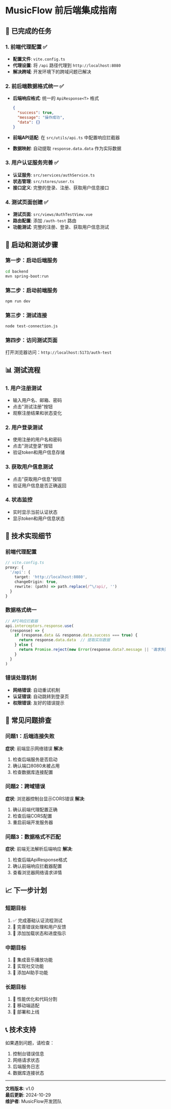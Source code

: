 # MusicFlow 前后端集成指南

## 🎯 已完成的任务

### 1. 前端代理配置 ✅
- **配置文件**: `vite.config.ts`
- **代理设置**: 将 `/api` 路径代理到 `http://localhost:8080`
- **解决跨域**: 开发环境下的跨域问题已解决

### 2. 前后端数据格式统一 ✅
- **后端响应格式**: 统一的 `ApiResponse<T>` 格式
  ```json
  {
    "success": true,
    "message": "操作成功",
    "data": {}
  }
  ```

- **前端API适配**: 在 `src/utils/api.ts` 中配置响应拦截器
- **数据映射**: 自动提取 `response.data.data` 作为实际数据

### 3. 用户认证服务完善 ✅
- **认证服务**: `src/services/authService.ts`
- **状态管理**: `src/stores/user.ts`
- **接口定义**: 完整的登录、注册、获取用户信息接口

### 4. 测试页面创建 ✅
- **测试页面**: `src/views/AuthTestView.vue`
- **路由配置**: 添加 `/auth-test` 路由
- **功能测试**: 完整的注册、登录、获取用户信息测试

## 🚀 启动和测试步骤

### 第一步：启动后端服务
```bash
cd backend
mvn spring-boot:run
```

### 第二步：启动前端服务
```bash
npm run dev
```

### 第三步：测试连接
```bash
node test-connection.js
```

### 第四步：访问测试页面
打开浏览器访问：`http://localhost:5173/auth-test`

## 📊 测试流程

### 1. 用户注册测试
- 输入用户名、邮箱、密码
- 点击"测试注册"按钮
- 观察注册结果和状态变化

### 2. 用户登录测试
- 使用注册的用户名和密码
- 点击"测试登录"按钮
- 验证token和用户信息存储

### 3. 获取用户信息测试
- 点击"获取用户信息"按钮
- 验证用户信息是否正确返回

### 4. 状态监控
- 实时显示当前认证状态
- 显示token和用户信息状态

## 🔧 技术实现细节

### 前端代理配置
```typescript
// vite.config.ts
proxy: {
  '/api': {
    target: 'http://localhost:8080',
    changeOrigin: true,
    rewrite: (path) => path.replace(/^\/api/, '')
  }
}
```

### 数据格式统一
```typescript
// API响应拦截器
api.interceptors.response.use(
  (response) => {
    if (response.data && response.data.success === true) {
      return response.data.data  // 提取实际数据
    } else {
      return Promise.reject(new Error(response.data?.message || '请求失败'))
    }
  }
)
```

### 错误处理机制
- **网络错误**: 自动重试机制
- **认证错误**: 自动跳转到登录页
- **权限错误**: 友好的错误提示

## 🐛 常见问题排查

### 问题1：后端连接失败
**症状**: 前端显示网络错误
**解决**: 
1. 检查后端服务是否启动
2. 确认端口8080未被占用
3. 检查数据库连接配置

### 问题2：跨域错误
**症状**: 浏览器控制台显示CORS错误
**解决**: 
1. 确认前端代理配置正确
2. 检查后端CORS配置
3. 重启前端开发服务器

### 问题3：数据格式不匹配
**症状**: 前端无法解析后端响应
**解决**: 
1. 检查后端ApiResponse格式
2. 确认前端响应拦截器配置
3. 查看浏览器网络请求详情

## 📈 下一步计划

### 短期目标
1. ✅ 完成基础认证流程测试
2. 🔄 完善错误处理和用户反馈
3. 🔄 添加加载状态和进度指示

### 中期目标
1. 🔄 集成音乐播放功能
2. 🔄 实现社交功能
3. 🔄 添加AI助手功能

### 长期目标
1. 🔄 性能优化和代码分割
2. 🔄 移动端适配
3. 🔄 部署和上线

## 📞 技术支持

如果遇到问题，请检查：
1. 控制台错误信息
2. 网络请求状态
3. 后端服务日志
4. 数据库连接状态

---

**文档版本**: v1.0  
**最后更新**: 2024-10-29  
**维护者**: MusicFlow开发团队